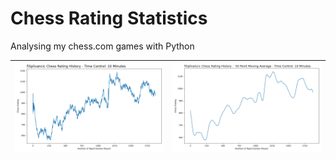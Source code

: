 # Chess Rating Statistics
Analysing my chess.com games with Python

<img src="https://github.com/Filpill/chess_analysis/blob/main/pictures/rating_hist.png" alt="drawing" width="650"/> | <img src="https://github.com/Filpill/chess_analysis/blob/main/pictures/rating_hist_avg.png" alt="drawing" width="650"/>
| :--------: | :----------: |
